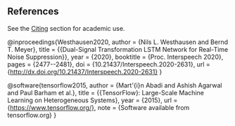 ## References
See the [Citing](#citing) section for academic use.

@inproceedings{Westhausen2020,
  author    = {Nils L. Westhausen and Bernd T. Meyer},
  title     = {{Dual-Signal Transformation LSTM Network for Real-Time Noise Suppression}},
  year      = {2020},
  booktitle = {Proc. Interspeech 2020},
  pages     = {2477--2481},
  doi       = {10.21437/Interspeech.2020-2631},
  url       = {http://dx.doi.org/10.21437/Interspeech.2020-2631}
}

@software{tensorflow2015,
  author  = {Mart\'{i}n Abadi and Ashish Agarwal and Paul Barham et al.},
  title   = {{TensorFlow}: Large-Scale Machine Learning on Heterogeneous Systems},
  year    = {2015},
  url     = {https://www.tensorflow.org/},
  note    = {Software available from tensorflow.org}
}
